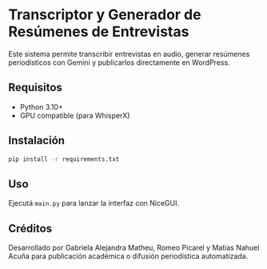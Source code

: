 # Transcriptor y Generador de Resúmenes de Entrevistas

Este sistema permite transcribir entrevistas en audio, generar resúmenes periodísticos con Gemini y publicarlos directamente en WordPress.

## Requisitos

- Python 3.10+
- GPU compatible (para WhisperX)

## Instalación

```bash
pip install -r requirements.txt
```

## Uso

Ejecutá `main.py` para lanzar la interfaz con NiceGUI.

## Créditos

Desarrollado por Gabriela Alejandra Matheu, Romeo Picarel y Matias Nahuel Acuña para publicación académica o difusión periodística automatizada.
